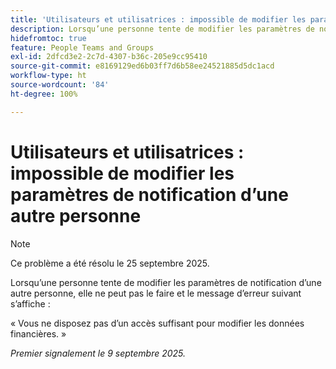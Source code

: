 ```yaml
---
title: 'Utilisateurs et utilisatrices : impossible de modifier les paramètres de notification d’une autre personne'
description: Lorsqu’une personne tente de modifier les paramètres de notification d’une autre personne, elle ne peut pas le faire et un message d’erreur apparaît.
hidefromtoc: true
feature: People Teams and Groups
exl-id: 2dfcd3e2-2c7d-4307-b36c-205e9cc95410
source-git-commit: e8169129ed6b03ff7d6b58ee24521885d5dc1acd
workflow-type: ht
source-wordcount: '84'
ht-degree: 100%

---
```


# Utilisateurs et utilisatrices : impossible de modifier les paramètres de notification d’une autre personne

>[!NOTE]
>
>Ce problème a été résolu le 25 septembre 2025.

Lorsqu’une personne tente de modifier les paramètres de notification d’une autre personne, elle ne peut pas le faire et le message d’erreur suivant s’affiche :

« Vous ne disposez pas d’un accès suffisant pour modifier les données financières. »

_Premier signalement le 9 septembre 2025._
